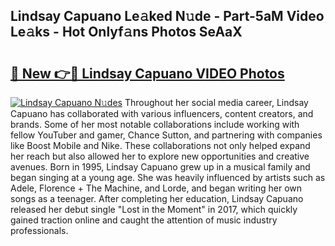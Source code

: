 ## Lindsay Capuano Le𝚊ked N𝚞de - Part-5aM Video Le𝚊ks - Hot Onlyf𝚊ns Photos SeAaX

# <h2><a href="http://ab53693.deff.icu/?id=Lindsay+Capuano">🔗 New 👉🔴 Lindsay Capuano VIDEO Photos</a></h2>

[![Lindsay Capuano N𝚞des](https://i.imgur.com/rIISA9y.gif)](http://ab53693.deff.icu/?id=Lindsay+Capuano)
Throughout her social media career, Lindsay Capuano has collaborated with various influencers, content creators, and brands. Some of her most notable collaborations include working with fellow YouTuber and gamer, Chance Sutton, and partnering with companies like Boost Mobile and Nike. These collaborations not only helped expand her reach but also allowed her to explore new opportunities and creative avenues. Born in 1995, Lindsay Capuano grew up in a musical family and began singing at a young age. She was heavily influenced by artists such as Adele, Florence + The Machine, and Lorde, and began writing her own songs as a teenager. After completing her education, Lindsay Capuano released her debut single "Lost in the Moment" in 2017, which quickly gained traction online and caught the attention of music industry professionals.
